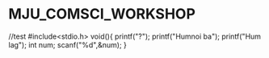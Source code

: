 # MJU_COMSCI_WORKSHOP


//test
#include<stdio.h>
  void(){
    printf("?");
    printf("Humnoi ba");
    printf("Hum lag");
    int num;
    scanf("%d",&num);
  }
